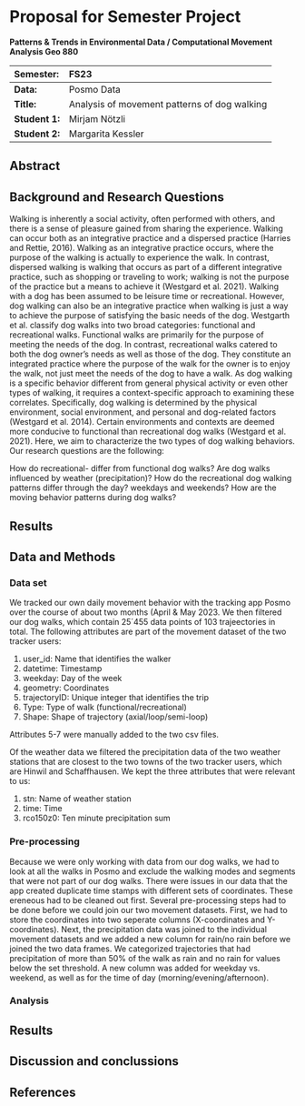 # Proposal for Semester Project


<!-- 
Please render a pdf version of this Markdown document with the command below (in your bash terminal) and push this file to Github

quarto render Readme.md --to pdf
-->

**Patterns & Trends in Environmental Data / Computational Movement
Analysis Geo 880**

| Semester:      | FS23                                     |
|:---------------|:---------------------------------------- |
| **Data:**      | Posmo Data  |
| **Title:**     | Analysis of movement patterns of dog walking                |
| **Student 1:** | Mirjam Nötzli                        |
| **Student 2:** | Margarita Kessler                        |

## Abstract 
<!-- (50-60 words) -->

## Background and Research Questions

Walking is inherently a social activity, often performed with others, and there is a sense of pleasure gained from sharing the experience. Walking can occur both as an integrative practice and a dispersed practice (Harries and Rettie, 2016). Walking as an integrative practice occurs, where the purpose of the walking is actually to experience the walk. In contrast, dispersed walking is walking that occurs as part of a different integrative practice, such as shopping or traveling to work; walking is not the purpose of the practice but a means to achieve it (Westgard et al. 2021). Walking with a dog has been assumed to be leisure time or recreational. However, dog walking can also be an integrative practice when walking is just a way to achieve the purpose of satisfying the basic needs of the dog. Westgarth et al. classify dog walks into two broad categories: functional and recreational walks. Functional walks are primarily for the purpose of meeting the needs of the dog. In contrast, recreational walks catered to both the dog owner’s needs as well as those of the dog. They constitute an integrated practice where the purpose of the walk for the owner is to enjoy the walk, not just meet the needs of the dog to have a walk. As dog walking is a specific behavior different from general physical activity or even other types of walking, it requires a context-specific approach to examining these correlates. Specifically, dog walking is determined by the physical environment, social environment, and personal and dog-related factors (Westgard et al. 2014). Certain environments and contexts are deemed more conducive to functional than recreational dog walks (Westgard et al. 2021). Here, we aim to characterize the two types of dog walking behaviors. Our research questions are the following: 

How do recreational- differ from functional dog walks?
Are dog walks influenced by weather (precipitation)? 
How do the recreational dog walking patterns differ through the day? weekdays and weekends?
How are the moving behavior patterns during dog walks?

## Results


## Data and Methods

### Data set
We tracked our own daily movement behavior with the tracking app Posmo over the course of about two months (April & May 2023. We then filtered our dog walks, which contain 25´455 data points of 103 trajeectories in total. The following attributes are part of the movement dataset of the two tracker users:

1. user_id: Name that identifies the walker     
2. datetime: Timestamp
3. weekday: Day of the week 
4. geometry: Coordinates
5. trajectoryID: Unique integer that identifies the trip
6. Type: Type of walk (functional/recreational)       
7. Shape: Shape of trajectory (axial/loop/semi-loop)   

Attributes 5-7 were manually added to the two csv files. 

Of the weather data we filtered the precipitation data of the two weather stations that are closest to the two towns of the two tracker users, which are Hinwil and Schaffhausen. We kept the three attributes that were relevant to us:

1. stn: Name of weather station   
2. time: Time
3. rco150z0: Ten minute precipitation sum

### Pre-processing
Because we were only working with data from our dog walks, we had to look at all the walks in Posmo and exclude the walking modes and segments that were not part of our dog walks. There were issues in our data that the app created duplicate time stamps with different sets of coordinates. These ereneous had to be cleaned out first. Several pre-processing steps had to be done before we could join our two movement datasets. First, we had to store the coordinates into two seperate columns (X-coordinates and Y-coordinates). Next, the precipitation data was joined to the individual movement datasets and we added a new column for rain/no rain before we joined the two data frames. We categorized trajectories that had precipitation of more than 50% of the walk as rain and no rain for values below the set threshold. A new column was added for weekday vs. weekend, as well as for the time of day (morning/evening/afternoon). 

### Analysis



## Results


## Discussion and conclussions


## References



